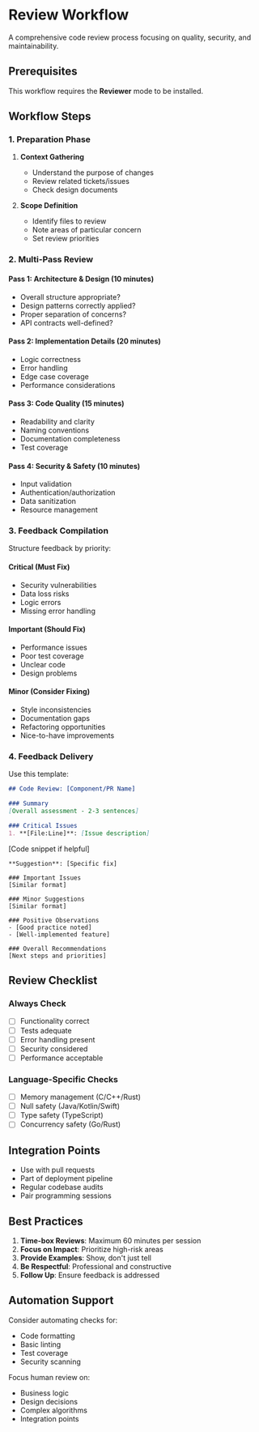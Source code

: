 # Review Workflow

A comprehensive code review process focusing on quality, security, and maintainability.

## Prerequisites

This workflow requires the **Reviewer** mode to be installed.

## Workflow Steps

### 1. Preparation Phase

1. **Context Gathering**
   - Understand the purpose of changes
   - Review related tickets/issues
   - Check design documents

2. **Scope Definition**
   - Identify files to review
   - Note areas of particular concern
   - Set review priorities

### 2. Multi-Pass Review

#### Pass 1: Architecture & Design (10 minutes)
- Overall structure appropriate?
- Design patterns correctly applied?
- Proper separation of concerns?
- API contracts well-defined?

#### Pass 2: Implementation Details (20 minutes)
- Logic correctness
- Error handling
- Edge case coverage
- Performance considerations

#### Pass 3: Code Quality (15 minutes)
- Readability and clarity
- Naming conventions
- Documentation completeness
- Test coverage

#### Pass 4: Security & Safety (10 minutes)
- Input validation
- Authentication/authorization
- Data sanitization
- Resource management

### 3. Feedback Compilation

Structure feedback by priority:

#### Critical (Must Fix)
- Security vulnerabilities
- Data loss risks
- Logic errors
- Missing error handling

#### Important (Should Fix)
- Performance issues
- Poor test coverage
- Unclear code
- Design problems

#### Minor (Consider Fixing)
- Style inconsistencies
- Documentation gaps
- Refactoring opportunities
- Nice-to-have improvements

### 4. Feedback Delivery

Use this template:

```markdown
## Code Review: [Component/PR Name]

### Summary
[Overall assessment - 2-3 sentences]

### Critical Issues
1. **[File:Line]**: [Issue description]
   ```
   [Code snippet if helpful]
   ```
   **Suggestion**: [Specific fix]

### Important Issues
[Similar format]

### Minor Suggestions
[Similar format]

### Positive Observations
- [Good practice noted]
- [Well-implemented feature]

### Overall Recommendations
[Next steps and priorities]
```

## Review Checklist

### Always Check
- [ ] Functionality correct
- [ ] Tests adequate
- [ ] Error handling present
- [ ] Security considered
- [ ] Performance acceptable

### Language-Specific Checks
- [ ] Memory management (C/C++/Rust)
- [ ] Null safety (Java/Kotlin/Swift)
- [ ] Type safety (TypeScript)
- [ ] Concurrency safety (Go/Rust)

## Integration Points

- Use with pull requests
- Part of deployment pipeline
- Regular codebase audits
- Pair programming sessions

## Best Practices

1. **Time-box Reviews**: Maximum 60 minutes per session
2. **Focus on Impact**: Prioritize high-risk areas
3. **Provide Examples**: Show, don't just tell
4. **Be Respectful**: Professional and constructive
5. **Follow Up**: Ensure feedback is addressed

## Automation Support

Consider automating checks for:
- Code formatting
- Basic linting
- Test coverage
- Security scanning

Focus human review on:
- Business logic
- Design decisions
- Complex algorithms
- Integration points